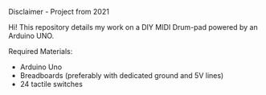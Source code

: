 Disclaimer - Project from 2021

Hi! This repository details my work on a DIY MIDI Drum-pad powered by an Arduino UNO. 

Required Materials: 
  - Arduino Uno
  - Breadboards (preferably with dedicated ground and 5V lines) 
  - 24 tactile switches
